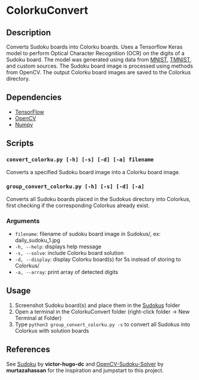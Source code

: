 # ColorkuConvert

## Description

Converts Sudoku boards into Colorku boards. Uses a Tensorflow Keras model to perform Optical Character Recognition (OCR) on the digits of a Sudoku board. The model was generated using data from [MNIST](https://en.wikipedia.org/wiki/MNIST_database), [TMNIST](https://www.kaggle.com/datasets/nimishmagre/tmnist-typeface-mnist), and custom sources. The Sudoku board image is processed using methods from OpenCV. The output Colorku board images are saved to the Colorkus directory.

## Dependencies

- [TensorFlow](https://www.tensorflow.org/)
- [OpenCV](https://github.com/opencv/opencv-python)
- [Numpy](https://numpy.org)

## Scripts

### `convert_colorku.py [-h] [-s] [-d] [-a] filename`

Converts a specified Sudoku board image into a Colorku board image.

### `group_convert_colorku.py [-h] [-s] [-d] [-a]`

Converts all Sudoku boards placed in the Sudokus directory into Colorkus, first checking if the corresponding Colorkus already exist.

### Arguments

- `filename`: filename of sudoku board image in Sudokus/, ex: daily_sudoku_1.jpg
- `-h, --help`: displays help message
- `-s, --solve`: include Colorku board solution
- `-d, --display`:  display Colorku board(s) for 5s instead of storing to Colorkus/
- `-a, --array`: print array of detected digits

## Usage

1. Screenshot Sudoku board(s) and place them in the [Sudokus](https://github.com/henrynoyes/ColorkuConvert/tree/main/Sudokus) folder
2. Open a terminal in the ColorkuConvert folder (right-click folder -> New Terminal at Folder)
3. Type `python3 group_convert_colorku.py -s` to convert all Sudokus into Colorkus with solution boards

## References

See [Sudoku](https://github.com/victor-hugo-dc/Sudoku) by **victor-hugo-dc** and [OpenCV-Sudoku-Solver](https://github.com/murtazahassan/OpenCV-Sudoku-Solver) by **murtazahassan** for the inspiration and jumpstart to this project.
